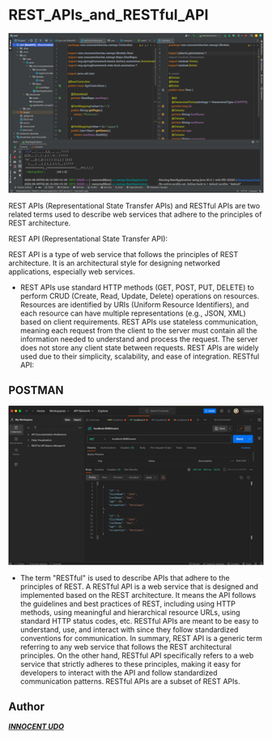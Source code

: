 # REST_APIs_and_RESTful_API
<img src="https://github.com/Innocentsax/REST_APIs_and_RESTful_API/blob/main/rest/Screenshot%202023-08-05%20at%202.46.46%20AM.png">

REST APIs (Representational State Transfer APIs) and RESTful APIs are two related terms used to describe web services that adhere to the principles of REST architecture.

REST API (Representational State Transfer API):

REST API is a type of web service that follows the principles of REST architecture.
It is an architectural style for designing networked applications, especially web services.

+ REST APIs use standard HTTP methods (GET, POST, PUT, DELETE) to perform CRUD (Create, Read, Update, Delete) operations on resources.
Resources are identified by URIs (Uniform Resource Identifiers), and each resource can have multiple representations (e.g., JSON, XML) based on client requirements.
REST APIs use stateless communication, meaning each request from the client to the server must contain all the information needed to understand and process the request. The server does not store any client state between requests.
REST APIs are widely used due to their simplicity, scalability, and ease of integration.
RESTful API:

## POSTMAN
<img src="https://github.com/Innocentsax/REST_APIs_and_RESTful_API/blob/main/rest/Screenshot%202023-08-05%20at%202.48.50%20AM.png">

+ The term "RESTful" is used to describe APIs that adhere to the principles of REST.
A RESTful API is a web service that is designed and implemented based on the REST architecture.
It means the API follows the guidelines and best practices of REST, including using HTTP methods, using meaningful and hierarchical resource URLs, using standard HTTP status codes, etc.
RESTful APIs are meant to be easy to understand, use, and interact with since they follow standardized conventions for communication.
In summary, REST API is a generic term referring to any web service that follows the REST architectural principles. On the other hand, RESTful API specifically refers to a web service that strictly adheres to these principles, making it easy for developers to interact with the API and follow standardized communication patterns. RESTful APIs are a subset of REST APIs.




## Author
___[INNOCENT UDO](https://github.com/Innocentsax)___

